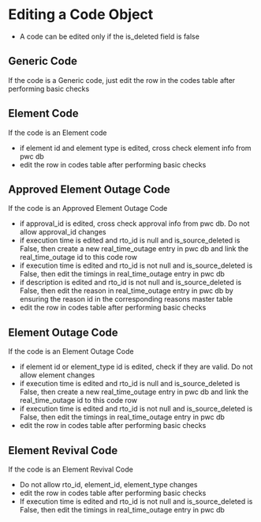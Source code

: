 # Editing a Code Object
* A code can be edited only if the is_deleted field is false

## Generic Code
If the code is a Generic code, just edit the row in the codes table after performing basic checks

## Element Code
If the code is an Element code
* if element id and element type is edited, cross check element info from pwc db
* edit the row in codes table after performing basic checks

## Approved Element Outage Code
If the code is an Approved Element Outage Code
* if approval_id is edited, cross check approval info from pwc db. Do not allow approval_id changes
* if execution time is edited and rto_id is null and is_source_deleted is False, then create a new real_time_outage entry in pwc db and link the real_time_outage id to this code row
* if execution time is edited and rto_id is not null and is_source_deleted is False, then edit the timings in real_time_outage entry in pwc db
* if description is edited and rto_id is not null and is_source_deleted is False, then edit the reason in real_time_outage entry in pwc db by ensuring the reason id in the corresponding reasons master table
* edit the row in codes table after performing basic checks

## Element Outage Code
If the code is an Element Outage Code
* if element id or element_type id is edited, check if they are valid. Do not allow element changes
* if execution time is edited and rto_id is null and is_source_deleted is False, then create a new real_time_outage entry in pwc db and link the real_time_outage id to this code row
* if execution time is edited and rto_id is not null and is_source_deleted is False, then edit the timings in real_time_outage entry in pwc db
* edit the row in codes table after performing basic checks

## Element Revival Code
If the code is an Element Revival Code
* Do not allow rto_id, element_id, element_type changes
* edit the row in codes table after performing basic checks
* If execution time is edited and rto_id is not null and is_source_deleted is False, then edit the timings in real_time_outage entry in pwc db